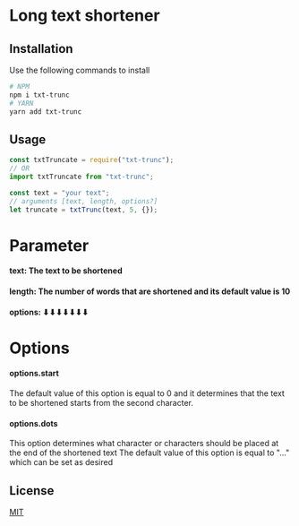 # Long text shortener

## Installation

Use the following commands to install

```bash
# NPM
npm i txt-trunc
# YARN
yarn add txt-trunc
```

## Usage

```javascript
const txtTruncate = require("txt-trunc");
// OR
import txtTruncate from "txt-trunc";

const text = "your text";
// arguments [text, length, options?]
let truncate = txtTrunc(text, 5, {});
```

# Parameter

#### text: The text to be shortened

#### length: The number of words that are shortened and its default value is 10

#### options: ⬇⬇⬇⬇⬇⬇⬇

# Options

#### options.start

The default value of this option is equal to 0 and it determines that the text to be shortened starts from the second character.

#### options.dots

This option determines what character or characters should be placed at the end of the shortened text
The default value of this option is equal to "..." which can be set as desired

## License

[MIT](https://choosealicense.com/licenses/mit/)
